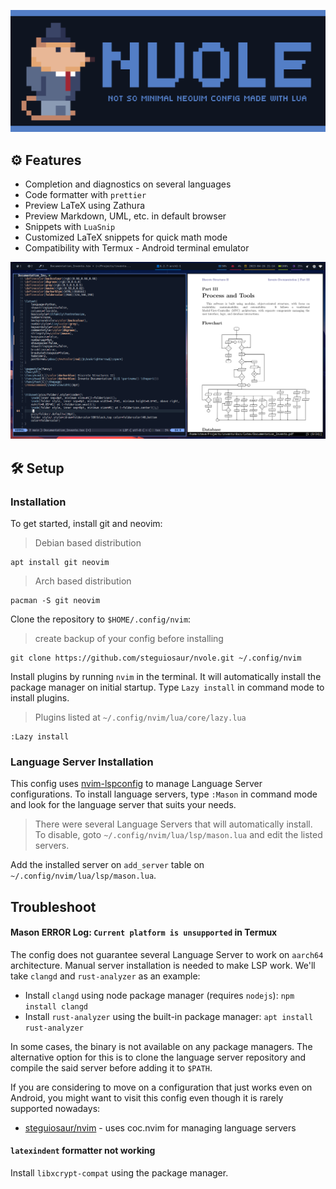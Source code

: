 ![Nvole Vole in suit](./Vole.png)

## :gear: Features

- Completion and diagnostics on several languages
- Code formatter with `prettier`
- Preview LaTeX using Zathura
- Preview Markdown, UML, etc. in default browser
- Snippets with `LuaSnip`
- Customized LaTeX snippets for quick math mode
- Compatibility with Termux - Android terminal emulator

![Neovim with LaTeX](./nvim_latex.png)

## :hammer_and_wrench: Setup

### Installation

To get started, install git and neovim:

> Debian based distribution

```shell
apt install git neovim
```

> Arch based distribution

```shell
pacman -S git neovim
```

Clone the repository to `$HOME/.config/nvim`:
> create backup of your config before installing

```console
git clone https://github.com/steguiosaur/nvole.git ~/.config/nvim
```

Install plugins by running `nvim` in the terminal. It will automatically install
the package manager on initial startup. Type `Lazy install` in command mode to
install plugins.
> Plugins listed at `~/.config/nvim/lua/core/lazy.lua`

```shell
:Lazy install
```

### Language Server Installation

This config uses [nvim-lspconfig](https://github.com/neovim/nvim-lspconfig) to manage
Language Server configurations. To install language servers, type `:Mason` in command
mode and look for the language server that suits your needs.

> There were several Language Servers that will automatically install.
To disable, goto `~/.config/nvim/lua/lsp/mason.lua` and edit the listed servers.

Add the installed server on `add_server` table on `~/.config/nvim/lua/lsp/mason.lua`.

## Troubleshoot

#### Mason ERROR Log: `Current platform is unsupported` in Termux

The config does not guarantee several Language Server to work on `aarch64` architecture.
Manual server installation is needed to make LSP work. We'll take `clangd` and
`rust-analyzer` as an example:

- Install `clangd` using node package manager (requires `nodejs`): `npm install clangd`
- Install `rust-analyzer` using the built-in package manager: `apt install rust-analyzer`

In some cases, the binary is not available on any package managers. The alternative
option for this is to clone the language server repository and compile the said
server before adding it to `$PATH`.

If you are considering to move on a configuration that just works even on Android,
you might want to visit this config even though it is rarely supported nowadays:

- [steguiosaur/nvim](https://github.com/steguiosaur/nvim) - uses coc.nvim for
managing language servers

#### `latexindent` formatter not working

Install `libxcrypt-compat` using the package manager.
